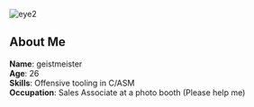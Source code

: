 ![eye2](https://github.com/user-attachments/assets/23c7d5f9-9714-448d-836e-eb90a720872d)

## About Me

**Name**: geistmeister
<br>
**Age**: 26
<br>
**Skills**: Offensive tooling in C/ASM 
<br>
**Occupation**: Sales Associate at a photo booth (Please help me)
